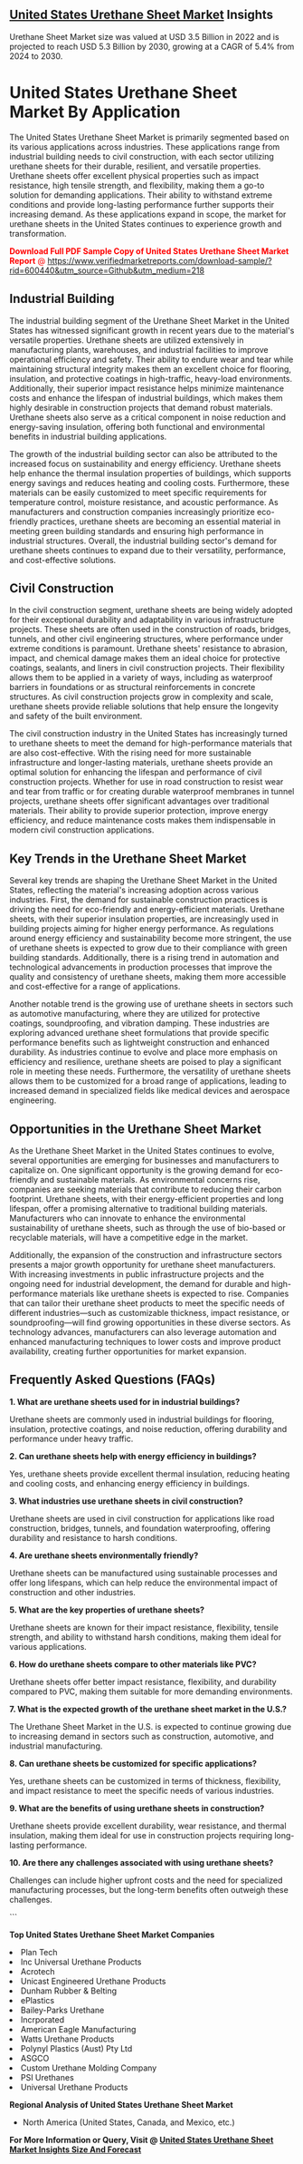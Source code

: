 <h2><a href="https://www.verifiedmarketreports.com/download-sample/?rid=600440&amp;utm_source=Github&amp;utm_medium=218" target="_blank">United States Urethane Sheet Market</a> Insights</h2><p>Urethane Sheet Market size was valued at USD 3.5 Billion in 2022 and is projected to reach USD 5.3 Billion by 2030, growing at a CAGR of 5.4% from 2024 to 2030.</p><p> <h1>United States Urethane Sheet Market By Application</h1> <p>The United States Urethane Sheet Market is primarily segmented based on its various applications across industries. These applications range from industrial building needs to civil construction, with each sector utilizing urethane sheets for their durable, resilient, and versatile properties. Urethane sheets offer excellent physical properties such as impact resistance, high tensile strength, and flexibility, making them a go-to solution for demanding applications. Their ability to withstand extreme conditions and provide long-lasting performance further supports their increasing demand. As these applications expand in scope, the market for urethane sheets in the United States continues to experience growth and transformation.</p> <p><p><span class=""><span style="color: #ff0000;"><strong>Download Full PDF Sample Copy of United States Urethane Sheet Market Report</strong> @ </span><a href="https://www.verifiedmarketreports.com/download-sample/?rid=600440&amp;utm_source=Github&amp;utm_medium=218" target="_blank">https://www.verifiedmarketreports.com/download-sample/?rid=600440&amp;utm_source=Github&amp;utm_medium=218</a></span></p></p> <h2>Industrial Building</h2> <p>The industrial building segment of the Urethane Sheet Market in the United States has witnessed significant growth in recent years due to the material's versatile properties. Urethane sheets are utilized extensively in manufacturing plants, warehouses, and industrial facilities to improve operational efficiency and safety. Their ability to endure wear and tear while maintaining structural integrity makes them an excellent choice for flooring, insulation, and protective coatings in high-traffic, heavy-load environments. Additionally, their superior impact resistance helps minimize maintenance costs and enhance the lifespan of industrial buildings, which makes them highly desirable in construction projects that demand robust materials. Urethane sheets also serve as a critical component in noise reduction and energy-saving insulation, offering both functional and environmental benefits in industrial building applications.</p> <p>The growth of the industrial building sector can also be attributed to the increased focus on sustainability and energy efficiency. Urethane sheets help enhance the thermal insulation properties of buildings, which supports energy savings and reduces heating and cooling costs. Furthermore, these materials can be easily customized to meet specific requirements for temperature control, moisture resistance, and acoustic performance. As manufacturers and construction companies increasingly prioritize eco-friendly practices, urethane sheets are becoming an essential material in meeting green building standards and ensuring high performance in industrial structures. Overall, the industrial building sector's demand for urethane sheets continues to expand due to their versatility, performance, and cost-effective solutions.</p> <h2>Civil Construction</h2> <p>In the civil construction segment, urethane sheets are being widely adopted for their exceptional durability and adaptability in various infrastructure projects. These sheets are often used in the construction of roads, bridges, tunnels, and other civil engineering structures, where performance under extreme conditions is paramount. Urethane sheets' resistance to abrasion, impact, and chemical damage makes them an ideal choice for protective coatings, sealants, and liners in civil construction projects. Their flexibility allows them to be applied in a variety of ways, including as waterproof barriers in foundations or as structural reinforcements in concrete structures. As civil construction projects grow in complexity and scale, urethane sheets provide reliable solutions that help ensure the longevity and safety of the built environment.</p> <p>The civil construction industry in the United States has increasingly turned to urethane sheets to meet the demand for high-performance materials that are also cost-effective. With the rising need for more sustainable infrastructure and longer-lasting materials, urethane sheets provide an optimal solution for enhancing the lifespan and performance of civil construction projects. Whether for use in road construction to resist wear and tear from traffic or for creating durable waterproof membranes in tunnel projects, urethane sheets offer significant advantages over traditional materials. Their ability to provide superior protection, improve energy efficiency, and reduce maintenance costs makes them indispensable in modern civil construction applications.</p> <h2>Key Trends in the Urethane Sheet Market</h2> <p>Several key trends are shaping the Urethane Sheet Market in the United States, reflecting the material's increasing adoption across various industries. First, the demand for sustainable construction practices is driving the need for eco-friendly and energy-efficient materials. Urethane sheets, with their superior insulation properties, are increasingly used in building projects aiming for higher energy performance. As regulations around energy efficiency and sustainability become more stringent, the use of urethane sheets is expected to grow due to their compliance with green building standards. Additionally, there is a rising trend in automation and technological advancements in production processes that improve the quality and consistency of urethane sheets, making them more accessible and cost-effective for a range of applications.</p> <p>Another notable trend is the growing use of urethane sheets in sectors such as automotive manufacturing, where they are utilized for protective coatings, soundproofing, and vibration damping. These industries are exploring advanced urethane sheet formulations that provide specific performance benefits such as lightweight construction and enhanced durability. As industries continue to evolve and place more emphasis on efficiency and resilience, urethane sheets are poised to play a significant role in meeting these needs. Furthermore, the versatility of urethane sheets allows them to be customized for a broad range of applications, leading to increased demand in specialized fields like medical devices and aerospace engineering.</p> <h2>Opportunities in the Urethane Sheet Market</h2> <p>As the Urethane Sheet Market in the United States continues to evolve, several opportunities are emerging for businesses and manufacturers to capitalize on. One significant opportunity is the growing demand for eco-friendly and sustainable materials. As environmental concerns rise, companies are seeking materials that contribute to reducing their carbon footprint. Urethane sheets, with their energy-efficient properties and long lifespan, offer a promising alternative to traditional building materials. Manufacturers who can innovate to enhance the environmental sustainability of urethane sheets, such as through the use of bio-based or recyclable materials, will have a competitive edge in the market.</p> <p>Additionally, the expansion of the construction and infrastructure sectors presents a major growth opportunity for urethane sheet manufacturers. With increasing investments in public infrastructure projects and the ongoing need for industrial development, the demand for durable and high-performance materials like urethane sheets is expected to rise. Companies that can tailor their urethane sheet products to meet the specific needs of different industries—such as customizable thickness, impact resistance, or soundproofing—will find growing opportunities in these diverse sectors. As technology advances, manufacturers can also leverage automation and enhanced manufacturing techniques to lower costs and improve product availability, creating further opportunities for market expansion.</p> <h2>Frequently Asked Questions (FAQs)</h2> <p><strong>1. What are urethane sheets used for in industrial buildings?</strong></p> <p>Urethane sheets are commonly used in industrial buildings for flooring, insulation, protective coatings, and noise reduction, offering durability and performance under heavy traffic.</p> <p><strong>2. Can urethane sheets help with energy efficiency in buildings?</strong></p> <p>Yes, urethane sheets provide excellent thermal insulation, reducing heating and cooling costs, and enhancing energy efficiency in buildings.</p> <p><strong>3. What industries use urethane sheets in civil construction?</strong></p> <p>Urethane sheets are used in civil construction for applications like road construction, bridges, tunnels, and foundation waterproofing, offering durability and resistance to harsh conditions.</p> <p><strong>4. Are urethane sheets environmentally friendly?</strong></p> <p>Urethane sheets can be manufactured using sustainable processes and offer long lifespans, which can help reduce the environmental impact of construction and other industries.</p> <p><strong>5. What are the key properties of urethane sheets?</strong></p> <p>Urethane sheets are known for their impact resistance, flexibility, tensile strength, and ability to withstand harsh conditions, making them ideal for various applications.</p> <p><strong>6. How do urethane sheets compare to other materials like PVC?</strong></p> <p>Urethane sheets offer better impact resistance, flexibility, and durability compared to PVC, making them suitable for more demanding environments.</p> <p><strong>7. What is the expected growth of the urethane sheet market in the U.S.?</strong></p> <p>The Urethane Sheet Market in the U.S. is expected to continue growing due to increasing demand in sectors such as construction, automotive, and industrial manufacturing.</p> <p><strong>8. Can urethane sheets be customized for specific applications?</strong></p> <p>Yes, urethane sheets can be customized in terms of thickness, flexibility, and impact resistance to meet the specific needs of various industries.</p> <p><strong>9. What are the benefits of using urethane sheets in construction?</strong></p> <p>Urethane sheets provide excellent durability, wear resistance, and thermal insulation, making them ideal for use in construction projects requiring long-lasting performance.</p> <p><strong>10. Are there any challenges associated with using urethane sheets?</strong></p> <p>Challenges can include higher upfront costs and the need for specialized manufacturing processes, but the long-term benefits often outweigh these challenges.</p> ```</p><p><strong>Top United States Urethane Sheet Market Companies</strong></p><div data-test-id=""><p><li>Plan Tech</li><li> Inc Universal Urethane Products</li><li> Acrotech</li><li> Unicast Engineered Urethane Products</li><li> Dunham Rubber & Belting</li><li> ePlastics</li><li> Bailey-Parks Urethane</li><li> Incrporated</li><li> American Eagle Manufacturing</li><li> Watts Urethane Products</li><li> Polynyl Plastics (Aust) Pty Ltd</li><li> ASGCO</li><li> Custom Urethane Molding Company</li><li> PSI Urethanes</li><li> Universal Urethane Products</li></p><div><strong>Regional Analysis of&nbsp;United States Urethane Sheet Market</strong></div><ul><li dir="ltr"><p dir="ltr">North America&nbsp;(United States, Canada, and Mexico, etc.)</p></li></ul><p><strong>For More Information or Query, Visit @&nbsp;</strong><strong><a href="https://www.verifiedmarketreports.com/product/urethane-sheet-market/?utm_source=Github&amp;utm_medium=218" target="_blank">United States Urethane Sheet Market Insights Size And Forecast</a></strong></p></div>
